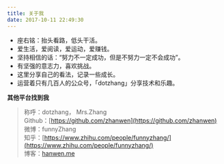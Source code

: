```yaml
---
title: 关于我
date: 2017-10-11 22:49:30
---
```

 

* 座右铭：抬头看路，低头干活。   
* 爱生活，爱阅读，爱运动，爱赚钱。    
* 坚持相信的话：“努力不一定成功，但是不努力一定不会成功”。    
* 有坚强的意志力，喜欢挑战。    
* 这里分享自己的看法，记录一些成长。    
* 运营着只有几百人的公众号，「dotzhang」分享技术和乐趣。   
   
**其他平台找到我**
> 称呼：dotzhang， Mrs.Zhang  
> Github：[https://github.com/zhanwen](https://github.com/zhanwen)  
> 微博：funnyZhang  
> 知乎：[https://www.zhihu.com/people/funnyzhang/](https://www.zhihu.com/people/funnyzhang/)  
> 博客：[hanwen.me](hanwen.me)  
